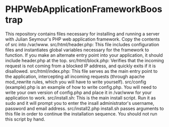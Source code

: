 # PHPWebApplicationFrameworkBoostrap
This repository contains files necessary for installing and running a server with Julian Seymour's PHP web application framework. Copy the contents of src into /var/www.
src/html/header.php:
	This file includes configuration files and instantiates global variables necessary for the framework to function. If you make an alternate entry point into your application, it should include header.php at the top.
src/html/block.php:
	Verifies that the incoming request is not coming from a blocked IP address, and quickly exits if it is disallowed.
src/html/index.php:
	This file serves as the main entry point to the application, intercepting all incoming requests (through apache mod_rewrite rules, which you will have to write yourself).
src/config (example).php is an example of how to write config.php. You will need to write your own version of config.php and place it in /var/www for your application to work.
src/install.sh:
	This is the main install script. Run it as sudo and it will prompt you to enter the insall administrator's username, password and email address.
src/install2.php
	install.sh passes arguments to this file in order to continue the installation sequence. You should not run this script by hand.
  
